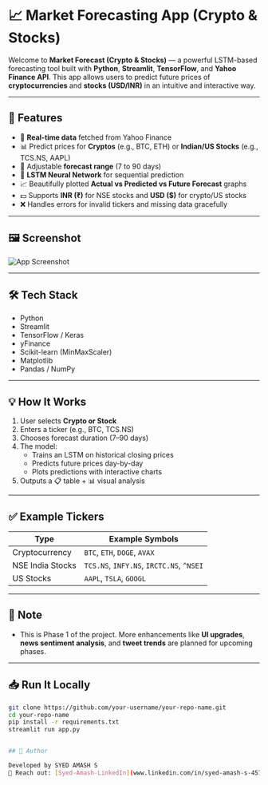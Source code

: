 # 📈 Market Forecasting App (Crypto & Stocks)

Welcome to **Market Forecast (Crypto & Stocks)** — a powerful LSTM-based forecasting tool built with **Python**, **Streamlit**, **TensorFlow**, and **Yahoo Finance API**. This app allows users to predict future prices of **cryptocurrencies** and **stocks (USD/INR)** in an intuitive and interactive way.

---

## 🚀 Features

- 🔄 **Real-time data** fetched from Yahoo Finance
- 📊 Predict prices for **Cryptos** (e.g., BTC, ETH) or **Indian/US Stocks** (e.g., TCS.NS, AAPL)
- 📅 Adjustable **forecast range** (7 to 90 days)
- 🧠 **LSTM Neural Network** for sequential prediction
- 📈 Beautifully plotted **Actual vs Predicted vs Future Forecast** graphs
- 💵 Supports **INR (₹)** for NSE stocks and **USD ($)** for crypto/US stocks
- ❌ Handles errors for invalid tickers and missing data gracefully

---

## 🖼️ Screenshot

![App Screenshot](https://via.placeholder.com/1000x400?text=Screenshot+coming+soon)

---

## 🛠️ Tech Stack

- Python
- Streamlit
- TensorFlow / Keras
- yFinance
- Scikit-learn (MinMaxScaler)
- Matplotlib
- Pandas / NumPy

---

## 💡 How It Works

1. User selects **Crypto or Stock**
2. Enters a ticker (e.g., BTC, TCS.NS)
3. Chooses forecast duration (7–90 days)
4. The model:
   - Trains an LSTM on historical closing prices
   - Predicts future prices day-by-day
   - Plots predictions with interactive charts
5. Outputs a 📋 table + 📊 visual analysis

---

## ✅ Example Tickers

| Type | Example Symbols |
|------|-----------------|
| Cryptocurrency | `BTC`, `ETH`, `DOGE`, `AVAX` |
| NSE India Stocks | `TCS.NS`, `INFY.NS`, `IRCTC.NS`, `^NSEI` |
| US Stocks | `AAPL`, `TSLA`, `GOOGL` |

---

## 📌 Note

- This is Phase 1 of the project. More enhancements like **UI upgrades**, **news sentiment analysis**, and **tweet trends** are planned for upcoming phases.

---

## 📥 Run It Locally

```bash
git clone https://github.com/your-username/your-repo-name.git
cd your-repo-name
pip install -r requirements.txt
streamlit run app.py


## 🙌 Author

Developed by SYED AMASH S
📧 Reach out: [Syed-Amash-LinkedIn](www.linkedin.com/in/syed-amash-s-457580356) | syedamash.tce@gmail.com
